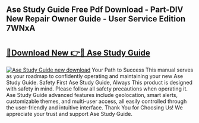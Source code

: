## Ase Study Guide Free Pdf Download - Part-DIV New Repair Owner Guide - User Service Edition 7WNxA

# <h2><a href="http://bc9109.oget.top/?id=Ase+Study+Guide">🔗Download New 👉🔴 Ase Study Guide</a></h2>

[![Ase Study Guide new download](https://i.imgur.com/5g1atiW.png)](http://bc9109.oget.top/?id=Ase+Study+Guide)
Your Path to Success This manual serves as your roadmap to confidently operating and maintaining your new Ase Study Guide. Safety First Ase Study Guide, Always This product is designed with safety in mind. Please follow all safety precautions when operating it. Ase Study Guide advanced features include geolocation, smart alerts, customizable themes, and multi-user access, all easily controlled through the user-friendly and intuitive interface. Thank You for Choosing Us! We appreciate your trust and support Ase Study Guide.
